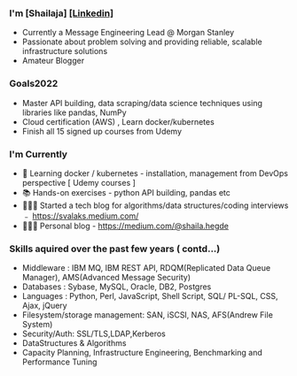 ### I'm [Shailaja]   [[Linkedin]](https://www.linkedin.com/in/svalakatte/)


* Currently a Message Engineering Lead @ Morgan Stanley
* Passionate about problem solving and providing reliable, scalable infrastructure solutions
* Amateur Blogger

### Goals2022
- Master API building, data scraping/data science techniques using libraries like pandas, NumPy
- Cloud certification (AWS) , Learn docker/kubernetes
- Finish all 15 signed up courses from Udemy

### I'm Currently

- 📱 Learning docker / kubernetes - installation, management from DevOps perspective [ Udemy courses ]
- 📚 Hands-on exercises - python API building, pandas etc
- 👷🏽‍♂️ Started a tech blog for algorithms/data structures/coding interviews ﹣ https://svalaks.medium.com/
- 👷🏽‍♂️ Personal blog - https://medium.com/@shaila.hegde

### Skills aquired over the past few years ( contd...)
- Middleware : IBM MQ, IBM REST API, RDQM(Replicated Data Queue Manager), AMS(Advanced Message Security)
- Databases : Sybase, MySQL, Oracle, DB2, Postgres
- Languages : Python, Perl, JavaScript, Shell Script, SQL/ PL-SQL, CSS, Ajax, jQuery
- Filesystem/storage management: SAN, iSCSI, NAS, AFS(Andrew File System)
- Security/Auth: SSL/TLS,LDAP,Kerberos
- DataStructures & Algorithms
- Capacity Planning, Infrastructure Engineering, Benchmarking and Performance Tuning
